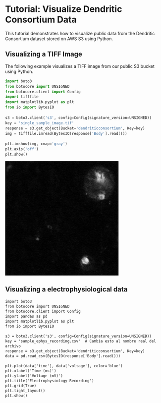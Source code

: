 # Tutorial: Visualize Dendritic Consortium Data

This tutorial demonstrates how to visualize public data from the Dendritic Consortium dataset stored on AWS S3 using Python.

## Visualizing a TIFF Image

The following example visualizes a TIFF image from our public S3 bucket using Python. 

```python
import boto3
from botocore import UNSIGNED
from botocore.client import Config
import tifffile
import matplotlib.pyplot as plt
from io import BytesIO

s3 = boto3.client('s3', config=Config(signature_version=UNSIGNED))
key = 'single_sample_image.tif'
response = s3.get_object(Bucket='dendriticconsortium', Key=key)
img = tifffile.imread(BytesIO(response['Body'].read()))

plt.imshow(img, cmap='gray')
plt.axis('off')
plt.show()
```
![Sample Voltage Imaging](single_sample_image.png)

## Visualizing a electrophysiological data
```
import boto3
from botocore import UNSIGNED
from botocore.client import Config
import pandas as pd
import matplotlib.pyplot as plt
from io import BytesIO

s3 = boto3.client('s3', config=Config(signature_version=UNSIGNED))
key = 'sample_ephys_recording.csv'  # Cambia esto al nombre real del archivo
response = s3.get_object(Bucket='dendriticconsortium', Key=key)
data = pd.read_csv(BytesIO(response['Body'].read()))

plt.plot(data['time'], data['voltage'], color='blue')
plt.xlabel('Time (ms)')
plt.ylabel('Voltage (mV)')
plt.title('Electrophysiology Recording')
plt.grid(True)
plt.tight_layout()
plt.show()
```
